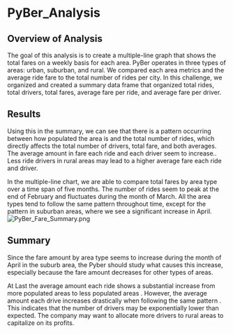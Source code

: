 # PyBer_Analysis

## Overview of Analysis
The goal of this analysis is to create a multiple-line graph that shows the total fares on a weekly  basis for each area. PyBer operates in three types of areas: urban, suburban, and rural. We compared each area  metrics and the average ride fare to the total number of rides per city. In  this challenge, we organized  and created a summary data frame that organized total rides, total drivers, total fares, average fare per ride, and average fare per driver.

## Results
Using this in the summary, we can see that there is a pattern occurring  between how populated the area is and the total number of rides, which directly affects the total number of drivers, total fare, and both averages. The average amount in fare each  ride and each driver seem to increase.. Less ride drivers in rural areas may lead to a higher average fare each ride and driver.

In the multiple-line chart, we are able to compare total fares by area type over a time span  of five months. The number of rides seem to peak at the end of February and fluctuates during the month of March. All the area types tend to follow the same pattern throughout time, except for the pattern  in suburban areas, where we see a significant increase in April. 
![PyBer_Fare_Summary.png
](https://github.com/MasterAnalysis/PyBer_Analysis/blob/main/Analysis/PyBer_Fare_Summary.png)

## Summary
Since the fare amount by area type seems to increase during the month of April in the suburb area, the Pyber should study what causes this increase, especially because the fare amount decreases for other types of areas.

At Last the average amount each ride shows a substantial increase from more populated areas to less populated areas . However, the average amount each drive increases drastically when following the same pattern . This indicates that the number of drivers may be exponentially lower than expected. The company may want to allocate more drivers to rural areas to capitalize on its profits.

